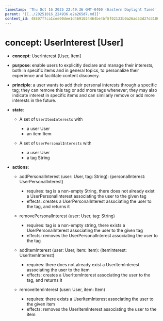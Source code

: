 ```yaml
---
timestamp: 'Thu Oct 16 2025 22:49:36 GMT-0400 (Eastern Daylight Time)'
parent: '[[../20251016_224936.e2a265d7.md]]'
content_id: 48807f7ca1cee00dee1d4691024464be4bf8f02133b0a26ad53d27d310081b4c
---
```


# concept: UserInterest \[User]

* **concept**: UserInterest \[User, Item]

* **purpose**: enable users to explicitly declare and manage their interests, both in specific items and in general topics, to personalize their experience and facilitate content discovery.

* **principle**: a user wants to add their personal interests through a specific tag; they can remove this tag or add more tags whenever; they may also indicate interest in specific items and can similarly remove or add more interests in the future.

* **state**:
  * A set of `UserItemInterests` with
    * a user User
    * an item Item

  * A set of `UserPersonalInterests` with
    * a user User
    * a tag String

* **actions**:
  * addPersonalInterest (user: User, tag: String): (personalInterest: UserPersonalInterest)
    * requires: tag is a non-empty String, there does not already exist a UserPersonalInterest associating the user to the given tag
    * effects: creates a UserPersonalInterest associating the user to the tag, and returns it

  * removePersonalInterest (user: User, tag: String)
    * requires: tag is a non-empty string, there exists a UserPersonalInterest associating the user to the given tag
    * effects: removes the UserPersonalInterest associating the user to the tag

  * addItemInterest (user: User, item: Item): (itemInterest: UserItemInterest)
    * requires: there does not already exist a UserItemInterest associating the user to the item
    * effects: creates a UserItemInterest associating the user to the tag, and returns it

  * removeItemInterest (user: User, item: Item)
    * requires: there exists a UserItemInterest associating the user to the given item
    * effects: removes the UserItemInterest associating the user to the item
